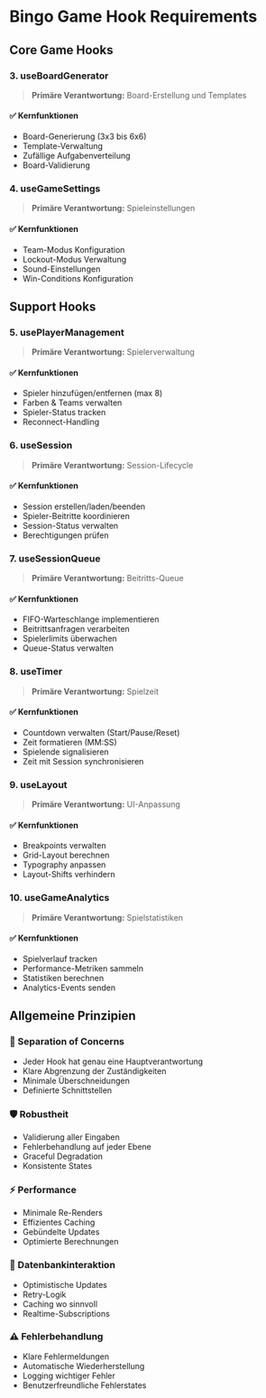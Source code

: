 # Bingo Game Hook Requirements

## Core Game Hooks

### 3. useBoardGenerator

> **Primäre Verantwortung:** Board-Erstellung und Templates

#### ✅ Kernfunktionen

- Board-Generierung (3x3 bis 6x6)
- Template-Verwaltung
- Zufällige Aufgabenverteilung
- Board-Validierung

### 4. useGameSettings

> **Primäre Verantwortung:** Spieleinstellungen

#### ✅ Kernfunktionen

- Team-Modus Konfiguration
- Lockout-Modus Verwaltung
- Sound-Einstellungen
- Win-Conditions Konfiguration

## Support Hooks

### 5. usePlayerManagement

> **Primäre Verantwortung:** Spielerverwaltung

#### ✅ Kernfunktionen

- Spieler hinzufügen/entfernen (max 8)
- Farben & Teams verwalten
- Spieler-Status tracken
- Reconnect-Handling

### 6. useSession

> **Primäre Verantwortung:** Session-Lifecycle

#### ✅ Kernfunktionen

- Session erstellen/laden/beenden
- Spieler-Beitritte koordinieren
- Session-Status verwalten
- Berechtigungen prüfen

### 7. useSessionQueue

> **Primäre Verantwortung:** Beitritts-Queue

#### ✅ Kernfunktionen

- FIFO-Warteschlange implementieren
- Beitrittsanfragen verarbeiten
- Spielerlimits überwachen
- Queue-Status verwalten

### 8. useTimer

> **Primäre Verantwortung:** Spielzeit

#### ✅ Kernfunktionen

- Countdown verwalten (Start/Pause/Reset)
- Zeit formatieren (MM:SS)
- Spielende signalisieren
- Zeit mit Session synchronisieren

### 9. useLayout

> **Primäre Verantwortung:** UI-Anpassung

#### ✅ Kernfunktionen

- Breakpoints verwalten
- Grid-Layout berechnen
- Typography anpassen
- Layout-Shifts verhindern

### 10. useGameAnalytics

> **Primäre Verantwortung:** Spielstatistiken

#### ✅ Kernfunktionen

- Spielverlauf tracken
- Performance-Metriken sammeln
- Statistiken berechnen
- Analytics-Events senden

## Allgemeine Prinzipien

### 🔄 Separation of Concerns

- Jeder Hook hat genau eine Hauptverantwortung
- Klare Abgrenzung der Zuständigkeiten
- Minimale Überschneidungen
- Definierte Schnittstellen

### 🛡️ Robustheit

- Validierung aller Eingaben
- Fehlerbehandlung auf jeder Ebene
- Graceful Degradation
- Konsistente States

### ⚡ Performance

- Minimale Re-Renders
- Effizientes Caching
- Gebündelte Updates
- Optimierte Berechnungen

### 💾 Datenbankinteraktion

- Optimistische Updates
- Retry-Logik
- Caching wo sinnvoll
- Realtime-Subscriptions

### ⚠️ Fehlerbehandlung

- Klare Fehlermeldungen
- Automatische Wiederherstellung
- Logging wichtiger Fehler
- Benutzerfreundliche Fehlerstates
